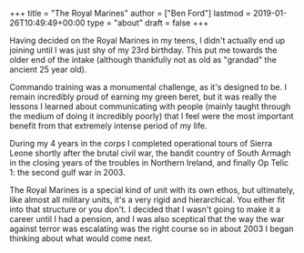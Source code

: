 +++
title = "The Royal Marines"
author = ["Ben Ford"]
lastmod = 2019-01-26T10:49:49+00:00
type = "about"
draft = false
+++

Having decided on the Royal Marines in my teens, I didn't actually end up
joining until I was just shy of my 23rd birthday. This put me towards the older
end of the intake (although thankfully not as old as "grandad" the ancient 25
year old).

Commando training was a monumental challenge, as it's designed to be. I remain
incredibly proud of earning my green beret, but it was really the lessons I
learned about communicating with people (mainly taught through the medium of
doing it incredibly poorly) that I feel were the most important benefit from
that extremely intense period of my life.

During my 4 years in the corps I completed operational tours of Sierra Leone
shortly after the brutal civil war, the bandit country of South Armagh in the
closing years of the troubles in Northern Ireland, and finally Op Telic 1: the
second gulf war in 2003.

The Royal Marines is a special kind of unit with its own ethos, but ultimately,
like almost all military units, it's a very rigid and hierarchical. You either
fit into that structure or you don't. I decided that I wasn't going to make it a
career until I had a pension, and I was also sceptical that the way the war
against terror was escalating was the right course so in about 2003 I began
thinking about what would come next.
